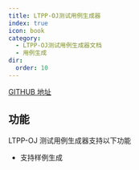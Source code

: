 ```yaml
---
title: LTPP-OJ测试用例生成器
index: true
icon: book
category:
  - LTPP-OJ测试用例生成器文档
  - 用例生成
dir:
  order: 10
---
```


[GITHUB 地址](https://github.com/ltpp-universe/OjJudgeTestdataCreat)

<Share colorful />
<Catalog />

## 功能

LTPP-OJ 测试用例生成器支持以下功能

- 支持样例生成

<Bottom />
